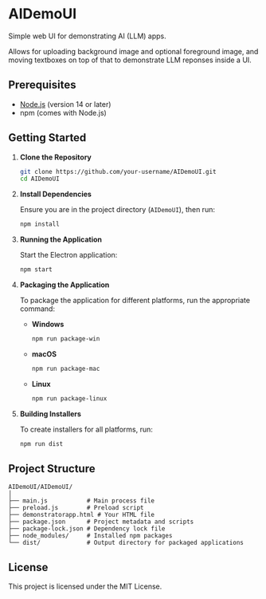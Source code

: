 # AIDemoUI

Simple web UI for demonstrating AI (LLM) apps.

Allows for uploading background image and optional foreground image,
and moving textboxes on top of that to demonstrate LLM reponses inside
a UI.

## Prerequisites

- [Node.js](https://nodejs.org/) (version 14 or later)
- npm (comes with Node.js)

## Getting Started

1. **Clone the Repository**

   ```sh
   git clone https://github.com/your-username/AIDemoUI.git
   cd AIDemoUI
   ```

2. **Install Dependencies**

   Ensure you are in the project directory (`AIDemoUI`), then run:

   ```sh
   npm install
   ```

3. **Running the Application**

   Start the Electron application:

   ```sh
   npm start
   ```

4. **Packaging the Application**

   To package the application for different platforms, run the appropriate command:

   - **Windows**

     ```sh
     npm run package-win
     ```

   - **macOS**

     ```sh
     npm run package-mac
     ```

   - **Linux**

     ```sh
     npm run package-linux
     ```

5. **Building Installers**

   To create installers for all platforms, run:

   ```sh
   npm run dist
   ```

## Project Structure

```
AIDemoUI/AIDemoUI/
│
├── main.js           # Main process file
├── preload.js        # Preload script
├── demonstratorapp.html # Your HTML file
├── package.json      # Project metadata and scripts
├── package-lock.json # Dependency lock file
├── node_modules/     # Installed npm packages
└── dist/             # Output directory for packaged applications
```

## License

This project is licensed under the MIT License.



